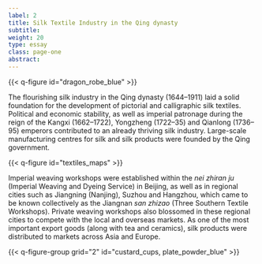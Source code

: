 ```yaml
---
label: 2
title: Silk Textile Industry in the Qing dynasty
subtitle:
weight: 20
type: essay
class: page-one
abstract:
---
```


{{< q-figure id="dragon_robe_blue" >}}

The flourishing silk industry in the Qing dynasty (1644–1911) laid a solid foundation for the development of pictorial and calligraphic silk textiles. Political and economic stability, as well as imperial patronage during the reign of the Kangxi (1662–1722), Yongzheng (1722–35) and Qianlong (1736–95) emperors contributed to an already thriving silk industry. Large-scale manufacturing centres for silk and silk products were founded by the Qing government.

{{< q-figure id="textiles_maps" >}}

Imperial weaving workshops were established within the *nei zhiran ju* (Imperial Weaving and Dyeing Service) in Beijing, as well as in regional cities such as Jiangning (Nanjing), Suzhou and Hangzhou, which came to be known collectively as the Jiangnan *san zhizao* (Three Southern Textile Workshops). Private weaving workshops also blossomed in these regional cities to compete with the local and overseas markets. As one of the most important export goods (along with tea and ceramics), silk products were distributed to markets across Asia and Europe.

{{< q-figure-group grid="2" id="custard_cups, plate_powder_blue" >}}
